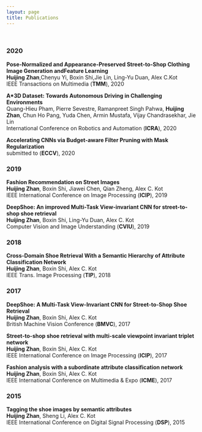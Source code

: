 ```yaml
---
layout: page
title: Publications
---
```


<br />

<h3>
    <a name='2019'></a> 2020
</h3>
<div class="media">
    <div class="media-body">
       <p class="media-heading">
          <strong> Pose-Normalized and Appearance-Preserved Street-to-Shop Clothing Image Generation andFeature Learning
</strong><br />
           <b>Huijing Zhan</b>,Chenyu Yi, Boxin Shi,Jie Lin, Ling-Yu Duan, Alex C.Kot<br />
           IEEE Transactions on Multimedia (<strong>TMM</strong>), 2020 <br />
       </p>
    </div>
</div>
<div class="media">
    <div class="media-body">
       <p class="media-heading">
          <strong> A*3D Dataset: Towards Autonomous Driving in Challenging Environments
</strong><br />
           Quang-Hieu Pham, Pierre Sevestre, Ramanpreet Singh Pahwa, <b>Huijing Zhan</b>, Chun Ho Pang, Yuda Chen, Armin Mustafa,     Vijay Chandrasekhar, Jie Lin<br />
           International Conference on Robotics and Automation (<strong>ICRA</strong>), 2020 <br />
       </p>
    </div>
</div>
<div class="media">
    <div class="media-body">
       <p class="media-heading">
          <strong> Accelerating CNNs via Budget-aware Filter Pruning with Mask Regularization
</strong><br />
           submitted to (<strong>ECCV</strong>), 2020 <br />
       </p>
    </div>
</div>
<h3>
    <a name='2019'></a> 2019
</h3>

<div class="media">
    <div class="media-body">
       <p class="media-heading">
          <strong> Fashion Recommendation on Street Images
</strong><br />
           <b>Huijing Zhan</b>, Boxin Shi, Jiawei Chen, Qian Zheng, Alex C. Kot<br />
          IEEE International Conference on Image Processing (<strong>ICIP</strong>), 2019<br />
       </p>
    </div>
</div>
<div class="media">
    <div class="media-body">
       <p class="media-heading">
          <strong>DeepShoe: An improved Multi-Task View-invariant CNN for street-to-shop shoe retrieval</strong><br />
           <b>Huijing Zhan</b>, Boxin Shi, Ling-Yu Duan, Alex C. Kot<br />
          Computer Vision and Image Understanding (<strong>CVIU</strong>), 2019<br />
       </p>
    </div>
</div>
<h3>
    <a name='2018'></a> 2018
</h3>
<div class="media">
    <div class="media-body">
       <p class="media-heading">
          <strong>Cross-Domain Shoe Retrieval With a Semantic Hierarchy of Attribute Classification Network</strong><br />
           <b>Huijing Zhan</b>, Boxin Shi, Alex C. Kot<br />
          IEEE Trans. Image Processing (<strong>TIP</strong>), 2018<br />
       </p>
    </div>
</div>
<h3>
    <a name='2017'></a> 2017
</h3>
<div class="media">
    <div class="media-body">
       <p class="media-heading">
          <strong> DeepShoe: A Multi-Task View-Invariant CNN for Street-to-Shop Shoe Retrieval</strong><br />
           <b>Huijing Zhan</b>, Boxin Shi, Alex C. Kot<br />
          British Machine Vision Conference (<strong>BMVC</strong>), 2017<br />
       </p>
    </div>
</div>
<div class="media">
    <div class="media-body">
       <p class="media-heading">
          <strong> Street-to-shop shoe retrieval with multi-scale viewpoint invariant triplet network</strong><br />
           <b>Huijing Zhan</b>, Boxin Shi, Alex C. Kot<br />
          IEEE International Conference on Image Processing (<strong>ICIP</strong>), 2017<br />
       </p>
    </div>
</div>
<div class="media">
    <div class="media-body">
       <p class="media-heading">
          <strong> Fashion analysis with a subordinate attribute classification network</strong><br />
           <b>Huijing Zhan</b>, Boxin Shi, Alex C. Kot<br />
          IEEE International Conference on Multimedia & Expo (<strong>ICME</strong>), 2017<br />
       </p>
    </div>
</div>
<h3>
    <a name='2015'></a> 2015
</h3>
<div class="media">
    <div class="media-body">
       <p class="media-heading">
          <strong> Tagging the shoe images by semantic attributes</strong><br />
           <b>Huijing Zhan</b>, Sheng Li, Alex C. Kot<br />
          IEEE International Conference on Digital Signal Processing (<strong>DSP</strong>), 2015<br />
       </p>
    </div>
</div> 
